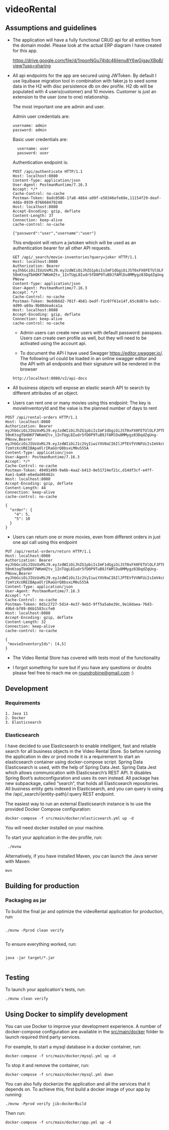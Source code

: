 # videoRental

## Assumptions and guidelines 

- The application will have a fully functional CRUD api for all entities  from the domain model. 
  Please look at the actual ERP diagram I have created for this app.
  
  https://drive.google.com/file/d/1nponNGu74Idc46ilenu8Y6wGjgayXBpB/view?usp=sharing
  
- All api endpoints for the app are secured using JWToken. 
  By default I use liquibase migration tool in combination with faker.js to seed some data in the H2 with disc persistence db on dev profile.
  H2 db will be populated with 4 users(customer) and 10 movies. Customer is just an extension to the user (one to one) relationship.

  The most important one are admin and user. 
  
  Admin user credentials are:
  ```
  username: admin
  password: admin
  ```
    
  Basic user credentials are:
  ```
    username: user
    password: user
  ```
  
  Authentication endpoint is:
  
  ```
  POST /api/authenticate HTTP/1.1
  Host: localhost:8080
  Content-Type: application/json
  User-Agent: PostmanRuntime/7.16.3
  Accept: */*
  Cache-Control: no-cache
  Postman-Token: 8adc0586-1fa8-4864-a99f-e50346efe69e,11154f29-deaf-4dda-8939-876668470248
  Host: localhost:8080
  Accept-Encoding: gzip, deflate
  Content-Length: 37
  Connection: keep-alive
  cache-control: no-cache
  
  {"password":"user","username":"user"}
  
    ```
  This endpoint will return a jwtoken which will be used as an authentication bearer for all other API requests.
  
  ```
  GET /api/_search/movie-inventories?query=joker HTTP/1.1
  Host: localhost:8080
  Authorization: Bearer eyJhbGciOiJIUzUxMiJ9.eyJzdWIiOiJhZG1pbiIsImF1dGgiOiJST0xFX0FETUlOLFJPTEVfVVNFUiIsImV4cCI6MTU5OTY0OTg5NX0.dIlrtTbc15T8-50nKtogTbHOKF7WKmHZtv_1InTUgL8Iudr5fD0P9TuB9JfAMlDu8MMygz83DqdZqUng-PNovw
  Content-Type: application/json
  User-Agent: PostmanRuntime/7.16.3
  Accept: */*
  Cache-Control: no-cache
  Postman-Token: 9edd66d2-701f-4b81-bedf-f1c07f61e14f,65c8d87e-ba5c-4d99-a69a-9b08dea4ca1a
  Host: localhost:8080
  Accept-Encoding: gzip, deflate
  Connection: keep-alive
  cache-control: no-cache
  ```
  
  - Admin users can create new users with default password: passpass. Users can create own profile as well, 
  but they will need to be activated using the account api.
  
  - To document the API I have used Swagger https://editor.swagger.io/. The following url could be loaded in an online swagger editor and the API with all endpoints and their signature will be rendered in the browser
  ```
  http://localhost:8080/v2/api-docs
  ```
  
- All business objects will expose an elastic search API to search by different attributes of an object.

- Users can rent one or many movies using this endpoint: The key is movieInventoryId and the value is the planned number of days to rent
 ```
 POST /api/rental-orders HTTP/1.1
 Host: localhost:8080
 Authorization: Bearer eyJhbGciOiJIUzUxMiJ9.eyJzdWIiOiJhZG1pbiIsImF1dGgiOiJST0xFX0FETUlOLFJPTEVfVVNFUiIsImV4cCI6MTU5OTY0OTg5NX0.dIlrtTbc15T8-50nKtogTbHOKF7WKmHZtv_1InTUgL8Iudr5fD0P9TuB9JfAMlDu8MMygz83DqdZqUng-PNovw,Bearer eyJhbGciOiJIUzUxMiJ9.eyJzdWIiOiJ1c2VyIiwiYXV0aCI6IlJPTEVfVVNFUiIsImV4cCI6MTU5OTc4MTY5Nn0.Ht03bW0aapT9Tjh2n10XPZq7ogD_c83np9I0kiwgnYHAowat-7zmYzXcUREIBApaOlrIRaGUrQ8bsxLM0u555A
 Content-Type: application/json
 User-Agent: PostmanRuntime/7.16.3
 Accept: */*
 Cache-Control: no-cache
 Postman-Token: 49491499-9a6b-4aa2-b413-0e51724ef21c,d14df3cf-e4ff-4ae1-ba68-e6edad46462c
 Host: localhost:8080
 Accept-Encoding: gzip, deflate
 Content-Length: 44
 Connection: keep-alive
 cache-control: no-cache
 
 {
   "order": {
     "4": 5,
     "5": 10
   }
 }
  ```
  
- Users can return one or more movies, even from different orders in just one api call using this endpoint 
 ```
PUT /api/rental-orders/return HTTP/1.1
Host: localhost:8080
Authorization: Bearer eyJhbGciOiJIUzUxMiJ9.eyJzdWIiOiJhZG1pbiIsImF1dGgiOiJST0xFX0FETUlOLFJPTEVfVVNFUiIsImV4cCI6MTU5OTY0OTg5NX0.dIlrtTbc15T8-50nKtogTbHOKF7WKmHZtv_1InTUgL8Iudr5fD0P9TuB9JfAMlDu8MMygz83DqdZqUng-PNovw,Bearer eyJhbGciOiJIUzUxMiJ9.eyJzdWIiOiJ1c2VyIiwiYXV0aCI6IlJPTEVfVVNFUiIsImV4cCI6MTU5OTc4MTY5Nn0.Ht03bW0aapT9Tjh2n10XPZq7ogD_c83np9I0kiwgnYHAowat-7zmYzXcUREIBApaOlrIRaGUrQ8bsxLM0u555A
Content-Type: application/json
User-Agent: PostmanRuntime/7.16.3
Accept: */*
Cache-Control: no-cache
Postman-Token: 8d1c2727-5d14-4e37-9eb3-9ff5a5abe39c,9e18daea-76d3-49bd-bf89-86b1583ccfe0
Host: localhost:8080
Accept-Encoding: gzip, deflate
Content-Length: 32
Connection: keep-alive
cache-control: no-cache

{
  "movieInventoryIds": [4,5]
}

 ```
- The Video Rental Store has covered with tests most of the functionality  


- I forgot something for sure but if you have any questions or doubts please feel free to reach me on roundrobine@gmail.com :) 





## Development


### Requirements

    1. Java 11
    2. Docker
    3. Elasticsearch

    

### Elasticsearch

I have decided to use Elasticsearch to enable intelligent, fast and reliable search for all business objects in the Video Rental Store.
So before running the application in dev or prod mode it is a requirement to start an elasticsearch container using docker-compose script.
Spring Data Elasticsearch is used, with the help of Spring Data Jest. Spring Data Jest which allows communication with Elasticsearch’s REST API. It disables Spring Boot’s autoconfiguration and uses its own instead.
All package has new subpackage, called “search”, that holds all Elasticsearch repositories.
All business entity gets indexed in Elasticsearch, and you can query is using the /api/_search/{entity-path}/:query REST endpoint.

The easiest way to run an external Elasticsearch instance is to use the provided Docker Compose configuration:

```
docker-compose -f src/main/docker/elasticsearch.yml up -d
```
You will need docker installed on your machine. 

To start your application in the dev profile, run:

```
 ./mvnw
 ```
 Alternatively, if you have installed Maven, you can launch the Java server with Maven:
 
 ```
 mvn
 ```
 
## Building for production

### Packaging as jar

To build the final jar and optimize the videoRental application for production, run:

```

./mvnw -Pprod clean verify


```

To ensure everything worked, run:

```

java -jar target/*.jar


```

## Testing

To launch your application's tests, run:

```
./mvnw clean verify
```

## Using Docker to simplify development

You can use Docker to improve your development experience. A number of docker-compose configuration are available in the [src/main/docker](src/main/docker) folder to launch required third party services.

For example, to start a mysql database in a docker container, run:

```
docker-compose -f src/main/docker/mysql.yml up -d
```

To stop it and remove the container, run:

```
docker-compose -f src/main/docker/mysql.yml down
```

You can also fully dockerize the application and all the services that it depends on.
To achieve this, first build a docker image of your app by running:

```
./mvnw -Pprod verify jib:dockerBuild
```

Then run:

```
docker-compose -f src/main/docker/app.yml up -d
```

